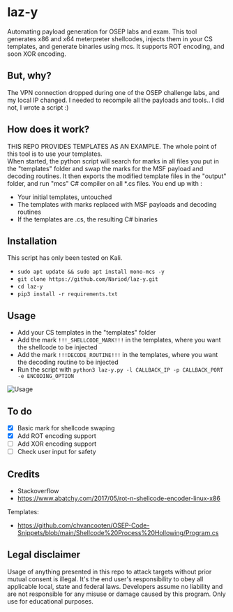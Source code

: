 # laz-y
Automating payload generation for OSEP labs and exam. This tool generates x86 and x64 meterpreter shellcodes, injects them in your CS templates, and generate binaries using mcs. It supports ROT encoding, and soon XOR encoding.

## But, why?
The VPN connection dropped during one of the OSEP challenge labs, and my local IP changed. I needed to recompile all the payloads and tools.. I did not, I wrote a script :) 

## How does it work?
THIS REPO PROVIDES TEMPLATES AS AN EXAMPLE. The whole point of this tool is to use your templates.  
When started, the python script will search for marks in all files you put in the "templates" folder and swap the marks for the MSF payload and decoding routines. It then exports the modified template files in the "output" folder, and run "mcs" C# compiler on all *.cs files.
You end up with :
* Your initial templates, untouched
* The templates with marks replaced with MSF payloads and decoding routines
* If the templates are .cs, the resulting C# binaries

## Installation
This script has only been tested on Kali.
* `sudo apt update && sudo apt install mono-mcs -y`
* `git clone https://github.com/Nariod/laz-y.git`
* `cd laz-y`
* `pip3 install -r requirements.txt`

## Usage
* Add your CS templates in the "templates" folder
* Add the mark `!!!_SHELLCODE_MARK!!!` in the templates, where you want the shellcode to be injected
* Add the mark `!!!DECODE_ROUTINE!!!` in the templates, where you want the decoding routine to be injected
* Run the script with `python3 laz-y.py -l CALLBACK_IP -p CALLBACK_PORT -e ENCODING_OPTION`

![Usage](/images/Usage-screenshot.pngUsage-screenshot.png)

## To do
- [x] Basic mark for shellcode swaping
- [x] Add ROT encoding support
- [ ] Add XOR encoding support
- [ ] Check user input for safety

## Credits
* Stackoverflow 
* https://www.abatchy.com/2017/05/rot-n-shellcode-encoder-linux-x86

Templates:
* https://github.com/chvancooten/OSEP-Code-Snippets/blob/main/Shellcode%20Process%20Hollowing/Program.cs

## Legal disclaimer
Usage of anything presented in this repo to attack targets without prior mutual consent is illegal. It's the end user's responsibility to obey all applicable local, state and federal laws. Developers assume no liability and are not responsible for any misuse or damage caused by this program. Only use for educational purposes.